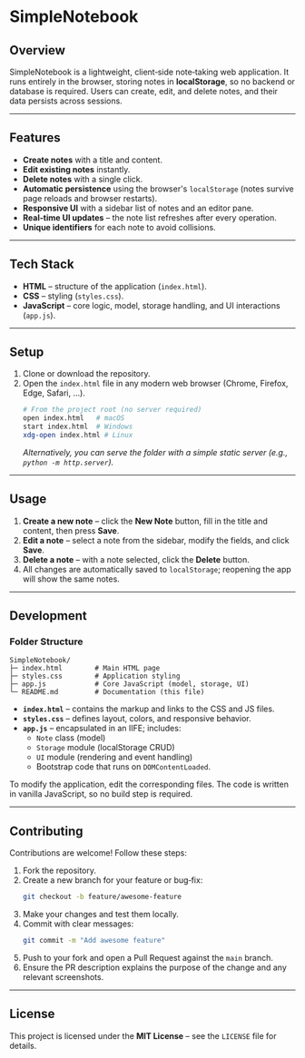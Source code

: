 # SimpleNotebook

## Overview
SimpleNotebook is a lightweight, client‑side note‑taking web application. It runs entirely in the browser, storing notes in **localStorage**, so no backend or database is required. Users can create, edit, and delete notes, and their data persists across sessions.

---

## Features
- **Create notes** with a title and content.
- **Edit existing notes** instantly.
- **Delete notes** with a single click.
- **Automatic persistence** using the browser's `localStorage` (notes survive page reloads and browser restarts).
- **Responsive UI** with a sidebar list of notes and an editor pane.
- **Real‑time UI updates** – the note list refreshes after every operation.
- **Unique identifiers** for each note to avoid collisions.

---

## Tech Stack
- **HTML** – structure of the application (`index.html`).
- **CSS** – styling (`styles.css`).
- **JavaScript** – core logic, model, storage handling, and UI interactions (`app.js`).

---

## Setup
1. Clone or download the repository.
2. Open the `index.html` file in any modern web browser (Chrome, Firefox, Edge, Safari, …).
   ```bash
   # From the project root (no server required)
   open index.html   # macOS
   start index.html  # Windows
   xdg-open index.html # Linux
   ```
   *Alternatively, you can serve the folder with a simple static server (e.g., `python -m http.server`).*

---

## Usage
1. **Create a new note** – click the **New Note** button, fill in the title and content, then press **Save**.
2. **Edit a note** – select a note from the sidebar, modify the fields, and click **Save**.
3. **Delete a note** – with a note selected, click the **Delete** button.
4. All changes are automatically saved to `localStorage`; reopening the app will show the same notes.

---

## Development
### Folder Structure
```
SimpleNotebook/
├─ index.html        # Main HTML page
├─ styles.css        # Application styling
├─ app.js            # Core JavaScript (model, storage, UI)
└─ README.md         # Documentation (this file)
```
- **`index.html`** – contains the markup and links to the CSS and JS files.
- **`styles.css`** – defines layout, colors, and responsive behavior.
- **`app.js`** – encapsulated in an IIFE; includes:
  - `Note` class (model)
  - `Storage` module (localStorage CRUD)
  - `UI` module (rendering and event handling)
  - Bootstrap code that runs on `DOMContentLoaded`.

To modify the application, edit the corresponding files. The code is written in vanilla JavaScript, so no build step is required.

---

## Contributing
Contributions are welcome! Follow these steps:
1. Fork the repository.
2. Create a new branch for your feature or bug‑fix:
   ```bash
   git checkout -b feature/awesome‑feature
   ```
3. Make your changes and test them locally.
4. Commit with clear messages:
   ```bash
   git commit -m "Add awesome feature"
   ```
5. Push to your fork and open a Pull Request against the `main` branch.
6. Ensure the PR description explains the purpose of the change and any relevant screenshots.

---

## License
This project is licensed under the **MIT License** – see the `LICENSE` file for details.
